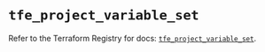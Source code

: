 # `tfe_project_variable_set`

Refer to the Terraform Registry for docs: [`tfe_project_variable_set`](https://registry.terraform.io/providers/hashicorp/tfe/0.63.0/docs/resources/project_variable_set).
